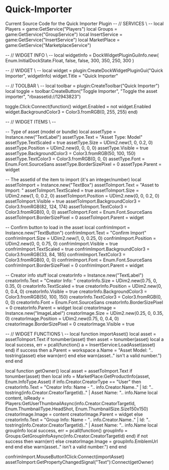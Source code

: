 # Quick-Importer
Current Source Code for the Quick Importer Plugin
-- // SERVICES \\ --
local Players = game:GetService("Players")
local Groups = game:GetService("GroupService")
local InsertService = game:GetService("InsertService")
local MarketPlace = game:GetService("MarketplaceService")

-- // WIDGET INFO \\ --
local widgetInfo = DockWidgetPluginGuiInfo.new(
	Enum.InitialDockState.Float,
	false,
	false,
	300,
	350,
	250,
	300
)

-- // WIDGET \\ --
local widget = plugin:CreateDockWidgetPluginGui("Quick Importer", widgetInfo)
widget.Title = "Quick Importer"

-- // TOOLBAR \\ --
local toolbar = plugin:CreateToolbar("Quick Importer")
local toggle = toolbar:CreateButton("Toggle Importer", "Toggle the asset importer", "rbxassetid://12943823")

toggle.Click:Connect(function()
	widget.Enabled = not widget.Enabled
	widget.BackgroundColor3 = Color3.fromRGB(0, 255, 255)
end)

-- // WIDGET ITEMS \\ --

-- Type of asset (model or bundle)
local assetType = Instance.new("TextLabel")
assetType.Text = "Asset Type: Model"
assetType.TextScaled = true
assetType.Size = UDim2.new(1, 0, 0.2, 0)
assetType.Position = UDim2.new(0, 0, 0, 0)
assetType.Visible = true
assetType.BackgroundColor3 = Color3.fromRGB(50, 100, 150)
assetType.TextColor3 = Color3.fromRGB(0, 0, 0)
assetType.Font = Enum.Font.SourceSans
assetType.BorderSizePixel = 0
assetType.Parent = widget

-- The assetId of the item to import (it's an integer/number)
local assetToImport = Instance.new("TextBox")
assetToImport.Text = "Asset to Import: "
assetToImport.TextScaled = true
assetToImport.Size = UDim2.new(1, 0, 0.2, 0)
assetToImport.Position = UDim2.new(0, 0, 0.2, 0)
assetToImport.Visible = true
assetToImport.BackgroundColor3 = Color3.fromRGB(82, 124, 174)
assetToImport.TextColor3 = Color3.fromRGB(0, 0, 0)
assetToImport.Font = Enum.Font.SourceSans
assetToImport.BorderSizePixel = 0
assetToImport.Parent = widget

-- Confirm button to load in the asset
local confrimImport = Instance.new("TextButton")
confrimImport.Text = "Confirm Import"
confrimImport.Size = UDim2.new(1, 0, 0.25, 0)
confrimImport.Position = UDim2.new(0, 0, 0.75, 0)
confrimImport.Visible = true
confrimImport.TextScaled = true
confrimImport.BackgroundColor3 = Color3.fromRGB(33, 84, 185)
confrimImport.TextColor3 = Color3.fromRGB(0, 0, 0)
confrimImport.Font = Enum.Font.SourceSans
confrimImport.BorderSizePixel = 0
confrimImport.Parent = widget

-- Creator info stuff
local creatorInfo = Instance.new("TextLabel")
creatorInfo.Text = "Creator Info: "
creatorInfo.Size = UDim2.new(0.75, 0, 0.35, 0)
creatorInfo.TextScaled = true
creatorInfo.Position = UDim2.new(0, 0, 0.4, 0)
creatorInfo.Visible = true
creatorInfo.BackgroundColor3 = Color3.fromRGB(50, 100, 150)
creatorInfo.TextColor3 = Color3.fromRGB(0, 0, 0)
creatorInfo.Font = Enum.Font.SourceSans
creatorInfo.BorderSizePixel = 0
creatorInfo.Parent = widget
local creatorImage = Instance.new("ImageLabel")
creatorImage.Size = UDim2.new(0.25, 0, 0.35, 0)
creatorImage.Position = UDim2.new(0.75, 0, 0.4, 0)
creatorImage.BorderSizePixel = 0
creatorImage.Visible = true

-- // WIDGET FUNCTIONS \\ --
local function importAsset()
	local asset = assetToImport.Text
	if tonumber(asset) then
		asset = tonumber(asset)
		local a
		local success, err = pcall(function()
			a = InsertService:LoadAsset(asset)
		end)
		if success then
			a.Parent = workspace
			a.Name = "Asset Model: ".. tostring(asset)
		else
			warn(err)
		end
	else
		warn(asset.." isn't a valid number.")
	end
end

local function getOwner()
	local asset = assetToImport.Text
	if tonumber(asset) then
		local info = MarketPlace:GetProductInfo(asset, Enum.InfoType.Asset)
		if info.Creator.CreatorType == "User" then
			creatorInfo.Text = "Creator Info: Name - ".. info.Creator.Name.." | Id: ".. tostring(info.Creator.CreatorTargetId).." | Asset Name: ".. info.Name
			local content, isReady = Players:GetUserThumbnailAsync(info.Creator.CreatorTargetId, Enum.ThumbnailType.HeadShot, Enum.ThumbnailSize.Size150x150)
			creatorImage.Image = content
			creatorImage.Parent = widget
		else
			creatorInfo.Text = "Group Info: Name - ".. info.Creator.Name.." | Id: ".. tostring(info.Creator.CreatorTargetId).." | Asset Name: ".. info.Name
			local groupInfo
			local success, err = pcall(function()
				groupInfo = Groups:GetGroupInfoAsync(info.Creator.CreatorTargetId)
			end)
			if not success then warn(err) else
				creatorImage.Image = groupInfo.EmblemUrl
			end
		end
	else
		warn(asset.." isn't a valid number.")
	end
end

confrimImport.MouseButton1Click:Connect(importAsset)
assetToImport:GetPropertyChangedSignal("Text"):Connect(getOwner)
